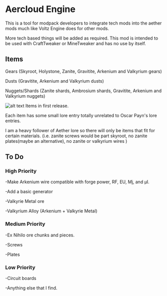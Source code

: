 # Aercloud Engine
This is a tool for modpack developers to integrate tech mods into the aether mods much like Voltz Engine does for other mods. 


More tech based things will be added as required.
This mod is intended to be used with CraftTweaker or MineTweaker and has no use by itself.

 

## Items

Gears (Skyroot, Holystone, Zanite, Gravitite, Arkenium and Valkyrium gears)

Dusts (Gravitite, Arkenium and Valkyrium dusts)

Nuggets/Shards (Zanite shards, Ambrosium shards, Gravitite, Arkenium and Valkyrium nuggets)

 
![alt text](https://i.imgur.com/zG2akus.png)
Items in first release.

 Each item has some small lore entry totally unrelated to Oscar Payn's lore entries.

I am a heavy follower of Aether lore so there will only be items that fit for certain materials. (i.e. zanite screws would be part skyroot, no zanite plates(maybe an alternative), no zanite or valkyrium wires )

## To Do


### High Priority

-Make Arkenium wire compatible with forge power, RF, EU, Mj, and µI.

-Add a basic generator

-Valkyrie Metal ore

-Valkyrium Alloy (Arkenium + Valkyrie Metal)


### Medium Priority

-Ex Nihilo ore chunks and pieces.

-Screws

-Plates


### Low Priority

-Circuit boards

-Anything else that I find.




